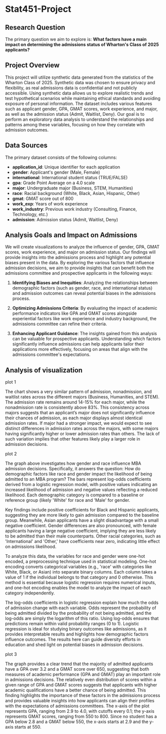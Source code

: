 # Stat451-Project

## Research Question
The primary question we aim to explore is: **What factors have a main impact on determining the admissions status of Wharton's Class of 2025 applicants?**

## Project Overview
This project will utilize synthetic data generated from the statistics of the Wharton Class of 2025. Synthetic data was chosen to ensure privacy and flexibility, as real admissions data is confidential and not publicly accessible. Using synthetic data allows us to explore realistic trends and test hypothetical scenarios while maintaining ethical standards and avoiding exposure of personal information. The dataset includes various features such as applicant gender, GPA, GMAT scores, work experience, and major, as well as the admission status (Admit, Waitlist, Deny). Our goal is to perform an exploratory data analysis to understand the relationships and patterns among these variables, focusing on how they correlate with admission outcomes.

## Data Sources
The primary dataset consists of the following columns:
- **application_id**: Unique identifier for each application
- **gender**: Applicant's gender (Male, Female)
- **international**: International student status (TRUE/FALSE)
- **gpa**: Grade Point Average on a 4.0 scale
- **major**: Undergraduate major (Business, STEM, Humanities)
- **race**: Racial background (White, Black, Asian, Hispanic, Other)
- **gmat**: GMAT score out of 800
- **work_exp**: Years of work experience
- **work_industry**: Previous work industry (Consulting, Finance, Technology, etc.)
- **admission**: Admission status (Admit, Waitlist, Deny)

## Analysis Goals and Impact on Admissions

We will create visualizations to analyze the influence of gender, GPA, GMAT scores, work experience, and major on admission status. Our findings will provide insights into the admissions process and highlight any potential biases present in the data. By exploring the various factors that influence admission decisions, we aim to provide insights that can benefit both the admissions committee and prospective applicants in the following ways:

1. **Identifying Biases and Inequities**: Analyzing the relationships between demographic factors (such as gender, race, and international status) and admission outcomes can reveal potential biases in the admissions process. 

2. **Optimizing Admissions Criteria**: By evaluating the impact of academic performance indicators like GPA and GMAT scores alongside experiential factors like work experience and industry background, the admissions committee can refine their criteria.

3. **Enhancing Applicant Guidance**: The insights gained from this analysis can be valuable for prospective applicants. Understanding which factors significantly influence admissions can help applicants tailor their applications more effectively, focusing on areas that align with the admissions committee's expectations. 



## Analysis of visualization 

plot 1

The chart shows a very similar pattern of admission, nonadmission, and waitlist rates across the different majors (Business, Humanities, and STEM). The admission rate remains around 14-15% for each major, while the nonadmission rate is consistently above 83%. This consistency across majors suggests that an applicant’s major does not significantly influence their chances of admission, as each major displays almost identical admission rates.
If major had a stronger impact, we would expect to see distinct differences in admission rates across the majors, with some majors having significantly higher or lower admission rates than others. The lack of such variation implies that other features likely play a larger role in admission decisions.

plot 2

The graph above investigates how gender and race influence MBA admission decisions. Specifically, it answers the question: How do demographic factors like race and gender impact the likelihood of being admitted to an MBA program? The bars represent log-odds coefficients derived from a logistic regression model, with positive values indicating an increased likelihood of admission and negative values reflecting a reduced likelihood. Each demographic category is compared to a baseline or reference group (likely 'White' for race and 'Male' for gender.

Key findings include positive coefficients for Black and Hispanic applicants, suggesting they are more likely to gain admission compared to the baseline group. Meanwhile, Asian applicants have a slight disadvantage with a small negative coefficient. Gender differences are also pronounced, with female applicants having a large negative coefficient, implying they are less likely to be admitted than their male counterparts. Other racial categories, such as 'International' and 'Other,' have coefficients near zero, indicating little effect on admissions likelihood.

To analyze this data, the variables for race and gender were one-hot encoded, a preprocessing technique used in statistical modeling. One-hot encoding converts categorical variables (e.g., 'race' with categories like White, Black, or Asian) into separate binary columns. Each column takes a value of 1 if the individual belongs to that category and 0 otherwise. This method is essential because logistic regression requires numerical inputs, and one-hot encoding enables the model to analyze the impact of each category independently.

The log-odds coefficients in logistic regression explain how much the odds of admission change with each variable. Odds represent the probability of being admitted divided by the probability of not being admitted, and the log-odds are simply the logarithm of this ratio. Using log-odds ensures that predictions remain within valid probability ranges (0 to 1). Logistic regression is ideal for studying binary outcomes like admissions, as it provides interpretable results and highlights how demographic factors influence outcomes. The results here can guide diversity efforts in education and shed light on potential biases in admission decisions.

plot 3

The graph provides a clear trend that the majority of admitted applicants have a GPA over 3.2 and a GMAT score over 650, suggesting that both measures of academic performance (GPA and GMAT) play an important role in admissions decisions. The relatively even distribution of scores within a given range of GPA and GMAT scores suggests that applicants with higher academic qualifications have a better chance of being admitted. This finding highlights the importance of these factors in the admissions process and provides valuable insights into how applicants can align their profiles with the expectations of admissions committees.
The x-axis of the plot represents GPA, ranging from 2.9 to 4.0, with cutoffs every 0.1; the y-axis represents GMAT scores, ranging from 550 to 800. Since no student has a GPA below 2.8 and a GMAT below 550, the x-axis starts at 2.9 and the y-axis starts at 550. 


